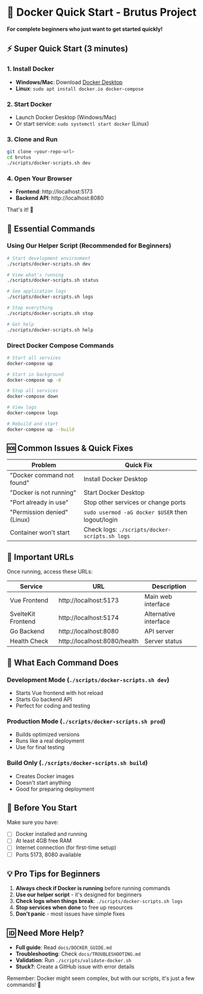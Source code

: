 # 🚀 Docker Quick Start - Brutus Project

**For complete beginners who just want to get started quickly!**

## ⚡ Super Quick Start (3 minutes)

### 1. Install Docker
- **Windows/Mac**: Download [Docker Desktop](https://www.docker.com/products/docker-desktop)
- **Linux**: `sudo apt install docker.io docker-compose`

### 2. Start Docker
- Launch Docker Desktop (Windows/Mac)
- Or start service: `sudo systemctl start docker` (Linux)

### 3. Clone and Run
```bash
git clone <your-repo-url>
cd brutus
./scripts/docker-scripts.sh dev
```

### 4. Open Your Browser
- **Frontend**: http://localhost:5173
- **Backend API**: http://localhost:8080

That's it! 🎉

## 🔧 Essential Commands

### Using Our Helper Script (Recommended for Beginners)
```bash
# Start development environment
./scripts/docker-scripts.sh dev

# View what's running
./scripts/docker-scripts.sh status

# See application logs
./scripts/docker-scripts.sh logs

# Stop everything
./scripts/docker-scripts.sh stop

# Get help
./scripts/docker-scripts.sh help
```

### Direct Docker Compose Commands
```bash
# Start all services
docker-compose up

# Start in background
docker-compose up -d

# Stop all services
docker-compose down

# View logs
docker-compose logs

# Rebuild and start
docker-compose up --build
```

## 🆘 Common Issues & Quick Fixes

| Problem | Quick Fix |
|---------|-----------|
| "Docker command not found" | Install Docker Desktop |
| "Docker is not running" | Start Docker Desktop |
| "Port already in use" | Stop other services or change ports |
| "Permission denied" (Linux) | `sudo usermod -aG docker $USER` then logout/login |
| Container won't start | Check logs: `./scripts/docker-scripts.sh logs` |

## 📍 Important URLs

Once running, access these URLs:

| Service | URL | Description |
|---------|-----|-------------|
| Vue Frontend | http://localhost:5173 | Main web interface |
| SvelteKit Frontend | http://localhost:5174 | Alternative interface |
| Go Backend | http://localhost:8080 | API server |
| Health Check | http://localhost:8080/health | Server status |

## 🎯 What Each Command Does

### Development Mode (`./scripts/docker-scripts.sh dev`)
- Starts Vue frontend with hot reload
- Starts Go backend API
- Perfect for coding and testing

### Production Mode (`./scripts/docker-scripts.sh prod`)
- Builds optimized versions
- Runs like a real deployment
- Use for final testing

### Build Only (`./scripts/docker-scripts.sh build`)
- Creates Docker images
- Doesn't start anything
- Good for preparing deployment

## 🛑 Before You Start

Make sure you have:
- [ ] Docker installed and running
- [ ] At least 4GB free RAM
- [ ] Internet connection (for first-time setup)
- [ ] Ports 5173, 8080 available

## 💡 Pro Tips for Beginners

1. **Always check if Docker is running** before running commands
2. **Use our helper script** - it's designed for beginners
3. **Check logs when things break**: `./scripts/docker-scripts.sh logs`
4. **Stop services when done** to free up resources
5. **Don't panic** - most issues have simple fixes

## 🆔 Need More Help?

- **Full guide**: Read `docs/DOCKER_GUIDE.md`
- **Troubleshooting**: Check `docs/TROUBLESHOOTING.md`
- **Validation**: Run `./scripts/validate-docker.sh`
- **Stuck?**: Create a GitHub issue with error details

Remember: Docker might seem complex, but with our scripts, it's just a few commands! 🚀